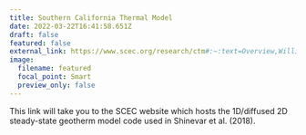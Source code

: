 ```yaml
---
title: Southern California Thermal Model
date: 2022-03-22T16:41:58.651Z
draft: false
featured: false
external_link: https://www.scec.org/research/ctm#:~:text=Overview,Williams%20and%20DeAngelo%20(2011).
image:
  filename: featured
  focal_point: Smart
  preview_only: false
---
```

This link will take you to the SCEC website which hosts the 1D/diffused 2D steady-state geotherm model code used in Shinevar et al. (2018).